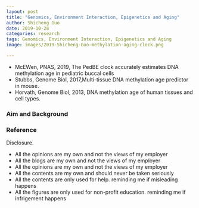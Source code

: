 ```yaml
---
layout: post
title: "Genomics, Environment Interaction, Epigenetics and Aging"
author: Shicheng Guo
date: 2019-10-28
categories: research
tags: Genomics, Environment Interaction, Epigenetics and Aging
image: images/2019-Shicheng-Guo-methylation-aging-clock.png	

---
```


* McEWen, PNAS, 2019, The PedBE clock accurately estimates DNA methylation age in pediatric buccal cells
* Stubbs, Genome Biol, 2017,Multi-tissue DNA methylation age predictor in mouse.
* Horvath, Genome Biol, 2013, DNA methylation age of human tissues and cell types.


###  Aim and Background


###  Reference


Disclosure.
* All the opinions are my own and not the views of my employer
* All the blogs are my own and not the views of my employer
* All the opinions are my own and not the views of my employer
* All the contents are my own and should never be taken seriously
* All the contents are only used for help. reminding me if misleading happens
* All the figures are only used for non-profit education. reminding me if infrigement happens
